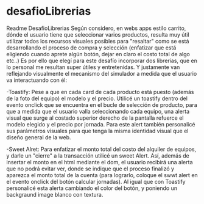 # desafioLibrerias
Readme DesafioLibrerias 
Según considero, en webs apps estilo carrito, dónde el usuario tiene que seleccionar varios productos, resulta muy útil utilizar
todos los recursos visuales posibles para "resaltar" como se está desarrollando el proceso de compra y selección (enfatizar que está 
eligiendo cuando aprete algún botón, dejar en claro el costo total de algo etc..)
Es por ello que elegí para este desafío incorporar dos librerías, que en lo personal me resultan super útiles y entretenidas. Y justamente
van reflejando visualmente el mecanismo del simulador a medida que el usuario va interactuando con él:

-Toastify: Pese a que en cada card de cada producto está puesto (además de la foto del equipo) el modelo y el precio. Utilicé un toastify
dentro del evento onclick que se encuentra en el bucle de selección de producto, para que a medida que el usuario valla seleccionando cada
equipo, una alerta visual que surge al costado superior derecho de la pantalla refuerce el modelo elegido y el precio por jornada. Para 
este alert también personalicé sus parámetros visuales para que tenga la misma identidad visual que el diseño general de la web.

-Sweet Alret: Para enfatizar el monto total del costo del alquiler de equipos, y darle un "cierre" a la transacción utilicé un sweet Alert. 
Así, además de insertar el monto en el html mediante el dom, el usuario recibirá una  alerta que no podrá evitar ver, donde se indique que 
el proceso finalizó y aparezca el monto total de la cuenta (para lograrlo, coloque el swwt alert en el evento onclick del botón calcular
jornadas). Al igual que con Toastify personalicé esta alerta cambiando el color del botón, y poniendo un backgraund image blanco con textura.

